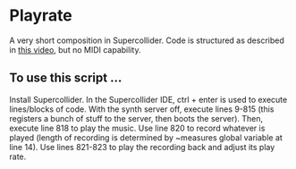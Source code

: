 # Playrate
A very short composition in Supercollider. Code is structured as described in [this video](https://youtu.be/P85X1Ut3Hfc), but no MIDI capability.

## To use this script ...
Install Supercollider. In the Supercollider IDE, ctrl + enter is used to execute lines/blocks of code. With the synth server off, execute lines 9-815 (this registers a bunch of stuff to the server, then boots the server). Then, execute line 818 to play the music. Use line 820 to record whatever is played (length of recording is determined by ~measures global variable at line 14). Use lines 821-823 to play the recording back and adjust its play rate.
